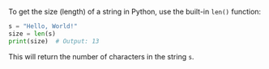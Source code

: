To get the size (length) of a string in Python, use the built-in `len()` function:

```python
s = "Hello, World!"
size = len(s)
print(size)  # Output: 13
```

This will return the number of characters in the string `s`.